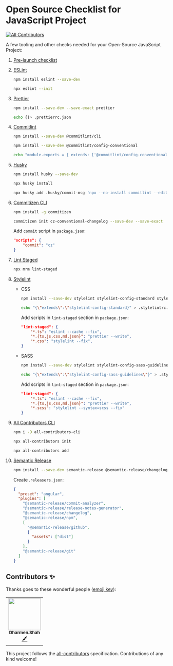 # Open Source Checklist for JavaScript Project
<!-- ALL-CONTRIBUTORS-BADGE:START - Do not remove or modify this section -->
[![All Contributors](https://img.shields.io/badge/all_contributors-1-orange.svg?style=flat-square)](#contributors-)
<!-- ALL-CONTRIBUTORS-BADGE:END -->

A few tooling and other checks needed for your Open-Source JavaScript Project:

1. [Pre-launch checklist](https://opensource.guide/starting-a-project/#your-pre-launch-checklist)
2. [ESLint](https://eslint.org/)
    ```bash
    npm install eslint --save-dev
    ```
    ```bash
    npx eslint --init
    ```
3. [Prettier](https://prettier.io/)
    ```bash
    npm install --save-dev --save-exact prettier
    ```
    ```bash
    echo {}> .prettierrc.json
    ```
4. [Commitlint](https://commitlint.js.org/#/)
    ```bash
    npm install --save-dev @commitlint/cli
    ```
    ```bash
    npm install --save-dev @commitlint/config-conventional
    ```
    ```bash
    echo "module.exports = { extends: ['@commitlint/config-conventional'] };" > commitlint.config.js
    ```
5. [Husky](https://typicode.github.io/husky/#/)
    ```bash
    npm install husky --save-dev
    ```
    ```bash
    npx husky install
    ```
    ```bash
    npx husky add .husky/commit-msg 'npx --no-install commitlint --edit $1'
    ```
6. [Commitizen CLI](http://commitizen.github.io/cz-cli/)
    ```bash
    npm install -g commitizen
    ```
    ```bash
    commitizen init cz-conventional-changelog --save-dev --save-exact
    ```
    
    Add `commit` script in `package.json`:
    ```json
    "scripts": {
        "commit": "cz"
    }
    ```
7. [Lint Staged](https://github.com/okonet/lint-staged#readme)
    ```bash
    npx mrm lint-staged
    ```
8. [Stylelint](https://stylelint.io/)
    - CSS
        ```bash
        npm install --save-dev stylelint stylelint-config-standard stylelint-prettier
        ```
        ```bash
        echo "{\"extends\":\"stylelint-config-standard}" > .stylelintrc.json
        ```

        Add scripts in `lint-staged` section in `package.json`:
        ```json
        "lint-staged": {
            "*.ts": "eslint --cache --fix",
            "*.{ts,js,css,md,json}": "prettier --write",
            "*.css": "stylelint --fix",
        }
        ```
    - SASS
        ```bash
        npm install --save-dev stylelint stylelint-config-sass-guidelines
        ```
        ```bash
        echo "{\"extends\":\"stylelint-config-sass-guidelines\"}" > .stylelintrc.json
        ```

        Add scripts in `lint-staged` section in `package.json`:
        ```json
        "lint-staged": {
            "*.ts": "eslint --cache --fix",
            "*.{ts,js,css,md,json}": "prettier --write",
            "*.scss": "stylelint --syntax=scss --fix"
        }
        ```
9. [All Contributors CLI](https://allcontributors.org/docs/en/cli/installation)
    ```bash
    npm i -D all-contributors-cli
    ```
    ```bash
    npx all-contributors init
    ```
    ```bash
    npx all-contributors add
    ```
10. [Semantic Release]()
    ```bash
    npm install --save-dev semantic-release @semantic-release/changelog @semantic-release/git
    ```
    
    Create .`releasers.json`:
    ```json
    {
      "preset": "angular",
      "plugins": [
        "@semantic-release/commit-analyzer",
        "@semantic-release/release-notes-generator",
        "@semantic-release/changelog",
        "@semantic-release/npm",
        [
          "@semantic-release/github",
          {
            "assets": ["dist"]
          }
        ],
        "@semantic-release/git"
      ]
    }
    ```

## Contributors ✨

Thanks goes to these wonderful people ([emoji key](https://allcontributors.org/docs/en/emoji-key)):

<!-- ALL-CONTRIBUTORS-LIST:START - Do not remove or modify this section -->
<!-- prettier-ignore-start -->
<!-- markdownlint-disable -->
<table>
  <tr>
    <td align="center"><a href="http://shhdharmen.me"><img src="https://avatars.githubusercontent.com/u/6831283?v=4?s=100" width="100px;" alt=""/><br /><sub><b>Dharmen Shah</b></sub></a><br /><a href="#content-shhdharmen" title="Content">🖋</a></td>
  </tr>
</table>

<!-- markdownlint-restore -->
<!-- prettier-ignore-end -->

<!-- ALL-CONTRIBUTORS-LIST:END -->

This project follows the [all-contributors](https://github.com/all-contributors/all-contributors) specification. Contributions of any kind welcome!
